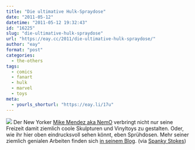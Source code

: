 ```yaml
---
title: "Die ultimative Hulk-Spraydose"
date: "2011-05-12"
datetime: "2011-05-12 19:32:43"
id: "16225"
slug: "die-ultimative-hulk-spraydose"
url: "https://eay.cc/2011/die-ultimative-hulk-spraydose/"
author: "eay"
format: "post"
categories:
  - the-others
tags:
  - comics
  - fanart
  - hulk
  - marvel
  - toys
meta:
  - yourls_shorturl: "https://eay.li/17u"
---
```


![](https://eay.cc/uploads/2011/hulkcan.jpg) Der New Yorker [Mike Mendez aka NemO](http://nemossculpturestudio.blogspot.com/) verbringt nicht nur seine Freizeit damit ziemlich coole Skulpturen und Vinyltoys zu gestalten. Oder, wie ihr hier oben eindrucksvoll sehen könnt, eben Sprühdosen. Mehr seiner ziemlich genialen Arbeiten finden sich [in seinem Blog](http://nemossculpturestudio.blogspot.com/). (via [Spanky Stokes](http://www.spankystokes.com/2011/05/customized-hulk-spraycan-by-nemo.html))
